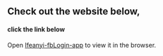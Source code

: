 ## Check out the website below,
#### click the link below

Open [Ifeanyi-fbLogin-app](https://ifeanyi-fb-login.netlify.app) to view it in the browser.